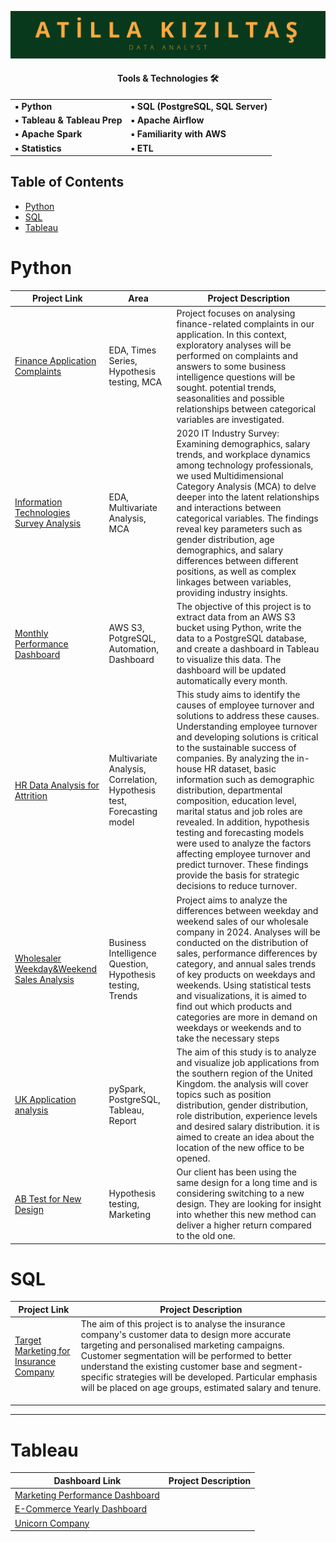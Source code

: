 ![image](https://github.com/AtilaKzlts/IT-Survey/blob/main/assets/pics/readme.png)

<div align="center">
  <h4>Tools & Technologies 🛠 </h4>
  <table>
    <tr>
      <td><b>▪ Python</b></td>
      <td><b>▪ SQL (PostgreSQL, SQL Server)</b></td>
    </tr>
    <tr>
      <td><b>▪ Tableau & Tableau Prep</b></td>
      <td><b>▪ Apache Airflow</b></td>
    </tr>
    <tr>
      <td><b>▪ Apache Spark</b></td>
      <td><b>▪ Familiarity with AWS</b></td>
    </tr>
    <tr>
      <td><b>▪ Statistics</b></td>
      <td><b>▪ ETL</b></td>
    </tr>
  </table>
</div>


## Table of Contents

- [Python](#python)
- [SQL](#sql)
- [Tableau](#tableau)

# Python

| Project Link | Area | Project Description 
|---|---|---
| [Finance Application Complaints](https://github.com/AtilaKzlts/Finance-Application-Complaints) | EDA, Times Series, Hypothesis testing, MCA  |  Project focuses on analysing finance-related complaints in our application. In this context, exploratory analyses will be performed on complaints and answers to some business intelligence questions will be sought. potential trends, seasonalities and possible relationships between categorical variables are investigated.
| [Information Technologies Survey Analysis](https://github.com/AtilaKzlts/IT-Survey) |  EDA,  Multivariate Analysis, MCA |  2020 IT Industry Survey: Examining demographics, salary trends, and workplace dynamics among technology professionals, we used Multidimensional Category Analysis (MCA) to delve deeper into the latent relationships and interactions between categorical variables. The findings reveal key parameters such as gender distribution, age demographics, and salary differences between different positions, as well as complex linkages between variables, providing industry insights. 
| [Monthly Performance Dashboard](https://github.com/AtilaKzlts/Call-Center-Automation) | AWS S3, PotgreSQL, Automation, Dashboard|  The objective of this project is to extract data from an AWS S3 bucket using Python, write the data to a PostgreSQL database, and create a dashboard in Tableau to visualize this data. The dashboard will be updated automatically every month.
| [HR Data Analysis for Attrition](https://github.com/AtilaKzlts/HR-Data-Analysis-Forecasting-for-Attrition) | Multivariate Analysis, Correlation, Hypothesis test, Forecasting model |  This study aims to identify the causes of employee turnover and solutions to address these causes. Understanding employee turnover and developing solutions is critical to the sustainable success of companies. By analyzing the in-house HR dataset, basic information such as demographic distribution, departmental composition, education level, marital status and job roles are revealed. In addition, hypothesis testing and forecasting models were used to analyze the factors affecting employee turnover and predict turnover. These findings provide the basis for strategic decisions to reduce turnover.
| [Wholesaler Weekday&Weekend Sales Analysis](https://github.com/AtilaKzlts/Wholesaler-Analysis) | Business Intelligence Question, Hypothesis testing, Trends  |  Project aims to analyze the differences between weekday and weekend sales of our wholesale company in 2024. Analyses will be conducted on the distribution of sales, performance differences by category, and annual sales trends of key products on weekdays and weekends. Using statistical tests and visualizations, it is aimed to find out which products and categories are more in demand on weekdays or weekends and to take the necessary steps
| [UK Application analysis](https://github.com/AtilaKzlts/Application-Analyis) | pySpark, PostgreSQL, Tableau, Report  |  The aim of this study is to analyze and visualize job applications from the southern region of the United Kingdom. the analysis will cover topics such as position distribution, gender distribution, role distribution, experience levels and desired salary distribution. it is aimed to create an idea about the location of the new office to be opened.
| [AB Test for New Design](https://github.com/AtilaKzlts/AB-Test) | Hypothesis testing, Marketing |  Our client has been using the same design for a long time and is considering switching to a new design. They are looking for insight into whether this new method can deliver a higher return compared to the old one.

# SQL

| Project Link | Project Description | 
|---|---|
| [Target Marketing for Insurance Company](https://github.com/AtilaKzlts/Target-Marketing)  |  The aim of this project is to analyse the insurance company's customer data to design more accurate targeting and personalised marketing campaigns. Customer segmentation will be performed to better understand the existing customer base and segment-specific strategies will be developed. Particular emphasis will be placed on age groups, estimated salary and tenure.
| []() |  
| []() |  
| []() |  

***

# Tableau

| Dashboard Link | Project Description 
|---|---
| [Marketing Performance Dashboard](https://public.tableau.com/app/profile/atilla.kiziltas/viz/bol_kpi/Dashboard2) |  
| [E-Commerce Yearly Dashboard](https://public.tableau.com/app/profile/atilla.kiziltas/viz/e-commerce_17078405040010/Dashboard1) |  
| [Unicorn Company](https://public.tableau.com/app/profile/atilla.kiziltas/viz/financel_deneme/Dashboard2) |  


